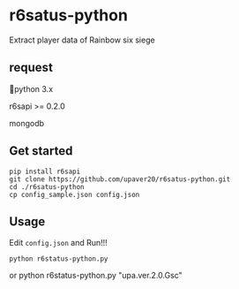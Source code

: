 # r6satus-python

Extract player data of Rainbow six siege

## request

python 3.x

r6sapi >= 0.2.0

mongodb

## Get started

    pip install r6sapi
    git clone https://github.com/upaver20/r6satus-python.git
    cd ./r6satus-python
    cp config_sample.json config.json

## Usage
Edit `config.json` and Run!!!

    python r6status-python.py
or
	python r6status-python.py "upa.ver.2.0.Gsc"
